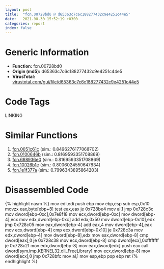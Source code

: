 ```yaml
---
layout: post
title:  "fcn.00728bd0 @ d65363c7c6c188277432c9e4251c44e5"
date:   2021-08-30 15:52:19 +0300
categories: report
index: false
---
```


# Generic Information
- **Function:** fcn.00728bd0
- **Origin (md5):** d65363c7c6c188277432c9e4251c44e5
- **VirusTotal:** [virustotal.com/gui/file/d65363c7c6c188277432c9e4251c44e5][virustotal_ref]

# Code Tags
<span class="tag" id="LINKING">LINKING</span>


# Similar Functions

1. [fcn.0051c61c][similar_1_ref] (sim.: 0.8496276177068702)
2. [fcn.0100646b][similar_2_ref] (sim.: 0.8169593351708869)
3. [fcn.698936e0][similar_3_ref] (sim.: 0.8169593351708869)
4. [fcn.10026b1e][similar_4_ref] (sim.: 0.8006024550647834)
5. [fcn.1e1f377a][similar_5_ref] (sim.: 0.7996343895864203)


# Disassembled Code

{% highlight nasm %}
mov edi,edi
push ebp
mov ebp,esp
sub esp,0x10
movzx eax,byte[ebp+8]
test eax,eax
je 0x728be4
mov al,1
jmp 0x728c3c
mov dword[ebp-0xc],0x7e8f18
mov ecx,dword[ebp-0xc]
mov dword[ebp-4],ecx
mov edx,dword[ebp-0xc]
add edx,0x50
mov dword[ebp-0x10],edx
jmp 0x728c05
mov eax,dword[ebp-4]
add eax,4
mov dword[ebp-4],eax
mov ecx,dword[ebp-4]
cmp ecx,dword[ebp-0x10]
je 0x728c3a
mov edx,dword[ebp-4]
mov dword[ebp-8],edx
mov eax,dword[ebp-8]
cmp dword[eax],0
je 0x728c38
mov ecx,dword[ebp-8]
cmp dword[ecx],0xffffffff
je 0x728c2f
mov edx,dword[ebp-8]
mov eax,dword[edx]
push eax
call dword[sym.imp.KERNEL32.dll_FreeLibrary]
mov ecx,dword[ebp-8]
mov dword[ecx],0
jmp 0x728bfc
mov al,1
mov esp,ebp
pop ebp
ret
{% endhighlight %}


[similar_1_ref]: /report/fcn.0051c61c@d65363c7c6c188277432c9e4251c44e5
[similar_2_ref]: /report/fcn.0100646b@7be42d186738ec1816397d616de2cb9d
[similar_3_ref]: /report/fcn.698936e0@121d227780aa2f8ecd8243245075298b
[similar_4_ref]: /report/fcn.10026b1e@8612a093e960bd1a5a7c69fa18a840d3
[similar_5_ref]: /report/fcn.1e1f377a@0ecb3e79106aa3c6cb23e5d4e5e71929
[virustotal_ref]: https://www.virustotal.com/gui/file/d65363c7c6c188277432c9e4251c44e5